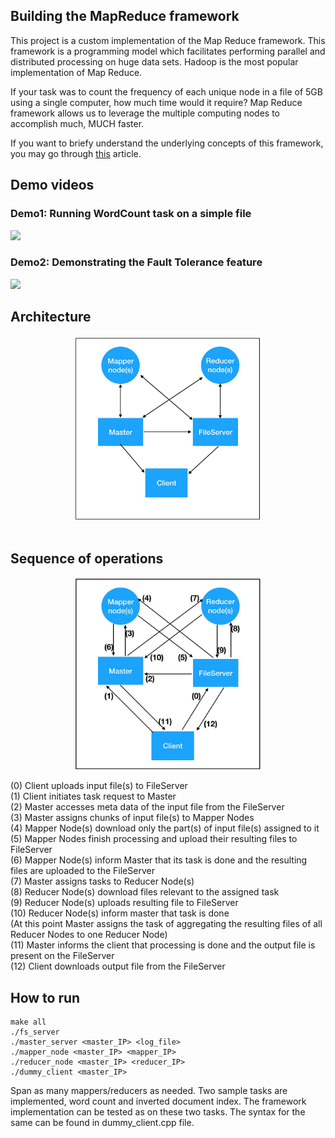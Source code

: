 ## Building the MapReduce framework
This project is a custom implementation of the Map Reduce framework. This framework is a programming model which facilitates performing parallel and distributed processing on huge data sets. Hadoop is the most popular implementation of Map Reduce. 

If your task was to count the frequency of each unique node in a file of 5GB using a single computer, how much time would it require? Map Reduce framework allows us to leverage the multiple computing nodes to accomplish much, MUCH faster. 

If you want to briefy understand the underlying concepts of this framework, you may go through [this](https://www.guru99.com/introduction-to-mapreduce.html) article.

## Demo videos

### Demo1: Running WordCount task on a simple file

[![](http://img.youtube.com/vi/cBLWVu1wu-E/0.jpg)](http://www.youtube.com/watch?v=cBLWVu1wu-E "Demo1")

### Demo2: Demonstrating the Fault Tolerance feature

[![](http://img.youtube.com/vi/mNZ8mWs5Cg0/0.jpg)](http://www.youtube.com/watch?v=mNZ8mWs5Cg0 "Demo2")


## Architecture

<!-- <center> -->
<img src="./standalone_scripts/Architecture_img.jpg" width="300" style="display:block; margin-left: auto; margin-right: auto;"/>
<!-- </center> -->

<!-- ![GitHub](./standalone_scripts/Architecture_img.jpg) -->

<br>

## Sequence of operations

<img src="./standalone_scripts/Steps.jpg" width="300"
style="display:block; margin-left: auto; margin-right: auto;"
/>

<!-- ![GitHub](./standalone_scripts/Steps.jpg) -->


(0) Client uploads input file(s) to FileServer <br>
(1) Client initiates task request to Master<br>
(2) Master accesses meta data of the input file from the FileServer<br>
(3) Master assigns chunks of input file(s) to Mapper Nodes<br>
(4) Mapper Node(s) download only the part(s) of input file(s) assigned to it<br>
(5) Mapper Nodes finish processing and upload their resulting files to FileServer<br>
(6) Mapper Node(s) inform Master that its task is done and the resulting files are uploaded to the FileServer<br>
(7) Master assigns tasks to Reducer Node(s)<br>
(8) Reducer Node(s) download files relevant to the assigned task<br>
(9) Reducer Node(s) uploads resulting file to FileServer<br>
(10) Reducer Node(s) inform master that task is done<br>
(At this point Master assigns the task of aggregating the resulting files of all Reducer Nodes to one Reducer Node)<br>
(11) Master informs the client that processing is done and the output file is present on the FileServer<br>
(12) Client downloads output file from the FileServer<br>


## How to run

```
make all
./fs_server
./master_server <master_IP> <log_file>
./mapper_node <master_IP> <mapper_IP>
./reducer_node <master_IP> <reducer_IP>
./dummy_client <master_IP>
```

Span as many mappers/reducers as needed. Two sample tasks are implemented, word count and inverted document index. The framework implementation can be tested as on these two tasks. The syntax for the same can be found in dummy_client.cpp file.

